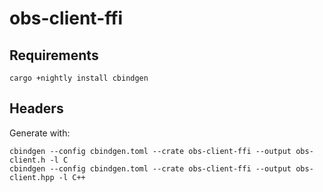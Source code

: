 # obs-client-ffi

## Requirements

```
cargo +nightly install cbindgen
```

## Headers 

Generate with:
```
cbindgen --config cbindgen.toml --crate obs-client-ffi --output obs-client.h -l C    
cbindgen --config cbindgen.toml --crate obs-client-ffi --output obs-client.hpp -l C++   
```